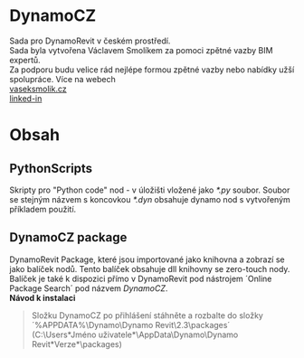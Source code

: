 # DynamoCZ
Sada pro DynamoRevit v českém prostředí.  
Sada byla vytvořena Václavem Smolíkem za pomoci zpětné vazby BIM expertů.  
Za podporu budu velice rád nejlépe formou zpětné vazby nebo nabídky užší spolupráce. Více na webech  
[vaseksmolik.cz](http://www.vaseksmolik.cz)  
[linked-in](https://www.linkedin.com/in/václav-smolík-38158b49/)
# Obsah
## PythonScripts
Skripty pro "Python code" nod - v úložišti vložené jako *\*.py* soubor. Soubor se stejným názvem s koncovkou *\*.dyn* obsahuje dynamo nod s vytvořeným příkladem použití.
## DynamoCZ package
DynamoRevit Package, které jsou importované jako knihovna a zobrazí se jako balíček nodů. Tento balíček obsahuje dll knihovny se zero-touch nody.  
Balíček je také k dispozici přímo v DynamoRevit pod nástrojem ´Online Package Search´ pod názvem *DynamoCZ*.  
**Návod k instalaci**  
>Složku DynamoCZ po přihlášení stáhněte a rozbalte do složky´%APPDATA%\Dynamo\Dynamo Revit\2.3\packages´ (C:\Users\*Jméno uživatele*\AppData\Dynamo\Dynamo Revit\*Verze*\packages)
